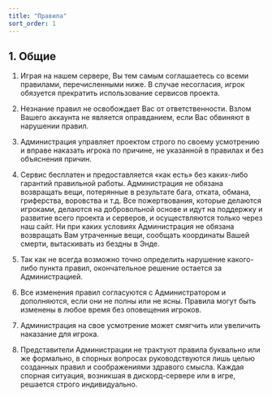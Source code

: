 ```yaml
---
title: "Правила"
sort_order: 1
---
```


## 1. Общие

1. Играя на нашем сервере, Вы тем самым соглашаетесь со всеми правилами, перечисленными ниже. В случае несогласия, игрок обязуется прекратить использование сервисов проекта.

2. Незнание правил не освобождает Вас от ответственности. Взлом Вашего аккаунта не является оправданием, если Вас обвиняют в нарушении правил.

3. Администрация управляет проектом строго по своему усмотрению и вправе наказать игрока по причине, не указанной в правилах и без объяснения причин.

4. Сервис бесплатен и предоставляется «как есть» без каких-либо гарантий правильной работы. Администрация не обязана возвращать вещи, потерянные в результате бага, отката, обмана, гриферства, воровства и т.д.
Все пожертвования, которые делаются игроками, делаются на добровольной основе и идут на поддержку и развитие всего проекта и серверов, и осуществляются только через наш сайт.
Ни при каких условиях Администрация не обязана возвращать Вам утраченные вещи, сообщать координаты Вашей смерти, вытаскивать из бездны в Энде.

5. Так как не всегда возможно точно определить нарушение какого-либо пункта правил, окончательное решение остается за Администрацией.

6. Все изменения правил согласуются с Администратором и дополняются, если они не полны или не ясны. Правила могут быть изменены в любое время без оповещения игроков.

7. Администрация на свое усмотрение может смягчить или увеличить наказание для игрока.

8. Представители Администрации не трактуют правила буквально или же формально, в спорных вопросах руководствуются лишь целью созданных правил и соображениями здравого смысла. Каждая спорная ситуация, возникшая в дискорд-сервере или в игре, решается строго индивидуально.